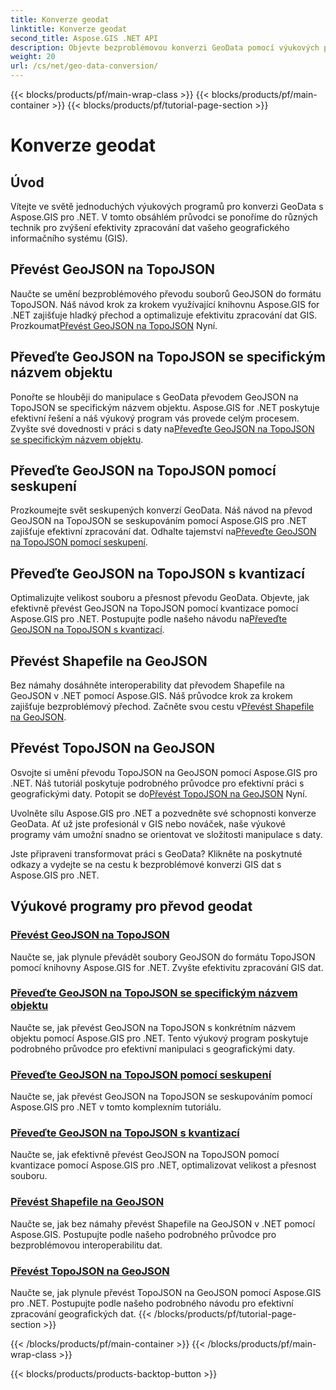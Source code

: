 ```yaml
---
title: Konverze geodat
linktitle: Konverze geodat
second_title: Aspose.GIS .NET API
description: Objevte bezproblémovou konverzi GeoData pomocí výukových programů Aspose.GIS pro .NET. Naučte se převádět GeoJSON na TopoJSON, Shapefile na GeoJSON a další.
weight: 20
url: /cs/net/geo-data-conversion/
---
```


{{< blocks/products/pf/main-wrap-class >}}
{{< blocks/products/pf/main-container >}}
{{< blocks/products/pf/tutorial-page-section >}}

# Konverze geodat

## Úvod

Vítejte ve světě jednoduchých výukových programů pro konverzi GeoData s Aspose.GIS pro .NET. V tomto obsáhlém průvodci se ponoříme do různých technik pro zvýšení efektivity zpracování dat vašeho geografického informačního systému (GIS).

## Převést GeoJSON na TopoJSON
 Naučte se umění bezproblémového převodu souborů GeoJSON do formátu TopoJSON. Náš návod krok za krokem využívající knihovnu Aspose.GIS for .NET zajišťuje hladký přechod a optimalizuje efektivitu zpracování dat GIS. Prozkoumat[Převést GeoJSON na TopoJSON](./convert-geojson-to-topojson/) Nyní.

## Převeďte GeoJSON na TopoJSON se specifickým názvem objektu
 Ponořte se hlouběji do manipulace s GeoData převodem GeoJSON na TopoJSON se specifickým názvem objektu. Aspose.GIS for .NET poskytuje efektivní řešení a náš výukový program vás provede celým procesem. Zvyšte své dovednosti v práci s daty na[Převeďte GeoJSON na TopoJSON se specifickým názvem objektu](./convert-geojson-to-topojson-with-specific-object-name/).

## Převeďte GeoJSON na TopoJSON pomocí seskupení
Prozkoumejte svět seskupených konverzí GeoData. Náš návod na převod GeoJSON na TopoJSON se seskupováním pomocí Aspose.GIS pro .NET zajišťuje efektivní zpracování dat. Odhalte tajemství na[Převeďte GeoJSON na TopoJSON pomocí seskupení](./convert-geojson-to-topojson-with-grouping/).

## Převeďte GeoJSON na TopoJSON s kvantizací
 Optimalizujte velikost souboru a přesnost převodu GeoData. Objevte, jak efektivně převést GeoJSON na TopoJSON pomocí kvantizace pomocí Aspose.GIS pro .NET. Postupujte podle našeho návodu na[Převeďte GeoJSON na TopoJSON s kvantizací](./convert-geojson-to-topojson-with-quantization/).

## Převést Shapefile na GeoJSON
 Bez námahy dosáhněte interoperability dat převodem Shapefile na GeoJSON v .NET pomocí Aspose.GIS. Náš průvodce krok za krokem zajišťuje bezproblémový přechod. Začněte svou cestu v[Převést Shapefile na GeoJSON](./convert-shapefile-to-geojson/).

## Převést TopoJSON na GeoJSON
 Osvojte si umění převodu TopoJSON na GeoJSON pomocí Aspose.GIS pro .NET. Náš tutoriál poskytuje podrobného průvodce pro efektivní práci s geografickými daty. Potopit se do[Převést TopoJSON na GeoJSON](./convert-topojson-to-geojson/) Nyní.

Uvolněte sílu Aspose.GIS pro .NET a pozvedněte své schopnosti konverze GeoData. Ať už jste profesionál v GIS nebo nováček, naše výukové programy vám umožní snadno se orientovat ve složitosti manipulace s daty.

Jste připraveni transformovat práci s GeoData? Klikněte na poskytnuté odkazy a vydejte se na cestu k bezproblémové konverzi GIS dat s Aspose.GIS pro .NET.
## Výukové programy pro převod geodat
### [Převést GeoJSON na TopoJSON](./convert-geojson-to-topojson/)
Naučte se, jak plynule převádět soubory GeoJSON do formátu TopoJSON pomocí knihovny Aspose.GIS for .NET. Zvyšte efektivitu zpracování GIS dat.
### [Převeďte GeoJSON na TopoJSON se specifickým názvem objektu](./convert-geojson-to-topojson-with-specific-object-name/)
Naučte se, jak převést GeoJSON na TopoJSON s konkrétním názvem objektu pomocí Aspose.GIS pro .NET. Tento výukový program poskytuje podrobného průvodce pro efektivní manipulaci s geografickými daty.
### [Převeďte GeoJSON na TopoJSON pomocí seskupení](./convert-geojson-to-topojson-with-grouping/)
Naučte se, jak převést GeoJSON na TopoJSON se seskupováním pomocí Aspose.GIS pro .NET v tomto komplexním tutoriálu.
### [Převeďte GeoJSON na TopoJSON s kvantizací](./convert-geojson-to-topojson-with-quantization/)
Naučte se, jak efektivně převést GeoJSON na TopoJSON pomocí kvantizace pomocí Aspose.GIS pro .NET, optimalizovat velikost a přesnost souboru.
### [Převést Shapefile na GeoJSON](./convert-shapefile-to-geojson/)
Naučte se, jak bez námahy převést Shapefile na GeoJSON v .NET pomocí Aspose.GIS. Postupujte podle našeho podrobného průvodce pro bezproblémovou interoperabilitu dat.
### [Převést TopoJSON na GeoJSON](./convert-topojson-to-geojson/)
Naučte se, jak plynule převést TopoJSON na GeoJSON pomocí Aspose.GIS pro .NET. Postupujte podle našeho podrobného návodu pro efektivní zpracování geografických dat.
{{< /blocks/products/pf/tutorial-page-section >}}

{{< /blocks/products/pf/main-container >}}
{{< /blocks/products/pf/main-wrap-class >}}

{{< blocks/products/products-backtop-button >}}
